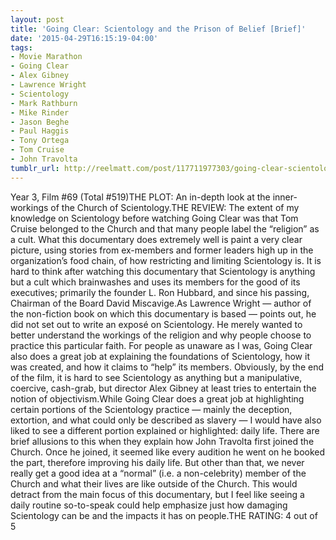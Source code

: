 ```yaml
---
layout: post
title: 'Going Clear: Scientology and the Prison of Belief [Brief]'
date: '2015-04-29T16:15:19-04:00'
tags:
- Movie Marathon
- Going Clear
- Alex Gibney
- Lawrence Wright
- Scientology
- Mark Rathburn
- Mike Rinder
- Jason Beghe
- Paul Haggis
- Tony Ortega
- Tom Cruise
- John Travolta
tumblr_url: http://reelmatt.com/post/117711977303/going-clear-scientology-and-the-prison-of-belief
---
```

Year 3, Film #69 (Total #519)THE PLOT: An in-depth look at the inner-workings of the Church of Scientology.THE REVIEW: The extent of my knowledge on Scientology before watching Going Clear was that Tom Cruise belonged to the Church and that many people label the “religion” as a cult. What this documentary does extremely well is paint a very clear picture, using stories from ex-members and former leaders high up in the organization’s food chain, of how restricting and limiting Scientology is. It is hard to think after watching this documentary that Scientology is anything but a cult which brainwashes and uses its members for the good of its executives; primarily the founder L. Ron Hubbard, and since his passing, Chairman of the Board David Miscavige.As Lawrence Wright — author of the non-fiction book on which this documentary is based — points out, he did not set out to write an exposé on Scientology. He merely wanted to better understand the workings of the religion and why people choose to practice this particular faith. For people as unaware as I was, Going Clear also does a great job at explaining the foundations of Scientology, how it was created, and how it claims to “help” its members. Obviously, by the end of the film, it is hard to see Scientology as anything but a manipulative, coercive, cash-grab, but director Alex Gibney at least tries to entertain the notion of objectivism.While Going Clear does a great job at highlighting certain portions of the Scientology practice — mainly the deception, extortion, and what could only be described as slavery — I would have also liked to see a different portion explained or highlighted: daily life. There are brief allusions to this when they explain how John Travolta first joined the Church. Once he joined, it seemed like every audition he went on he booked the part, therefore improving his daily life. But other than that, we never really get a good idea at a “normal” (i.e. a non-celebrity) member of the Church and what their lives are like outside of the Church. This would detract from the main focus of this documentary, but I feel like seeing a daily routine so-to-speak could help emphasize just how damaging Scientology can be and the impacts it has on people.THE RATING: 4 out of 5
